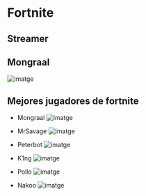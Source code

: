 # Fortnite
## Streamer 
## Mongraal 
![imatge](https://github.com/user-attachments/assets/5d904358-bba4-4b38-a80f-5a9a9af1625c)

## Mejores jugadores de fortnite 
+ Mongraal
![imatge](https://github.com/user-attachments/assets/77379aa8-1f57-43b5-9a7b-2b97bca58a63)


  
+ MrSavage
  ![imatge](https://github.com/user-attachments/assets/0ce26c46-be5a-4644-a6b0-31e01dfc8155)



+ Peterbot
  ![imatge](https://github.com/user-attachments/assets/5ff11d21-238c-4b43-b51d-4de759c023a2)



+ K1ng
  ![imatge](https://github.com/user-attachments/assets/9946367f-9c56-442c-aaa5-5054e5ed0034)



+ Pollo
  ![imatge](https://github.com/user-attachments/assets/719d2fd8-d1a1-4de8-9497-4e00811ff21e)



+ Nakoo
  ![imatge](https://github.com/user-attachments/assets/3aa37c69-a3a3-4ca6-afb6-2de7877fba19)
